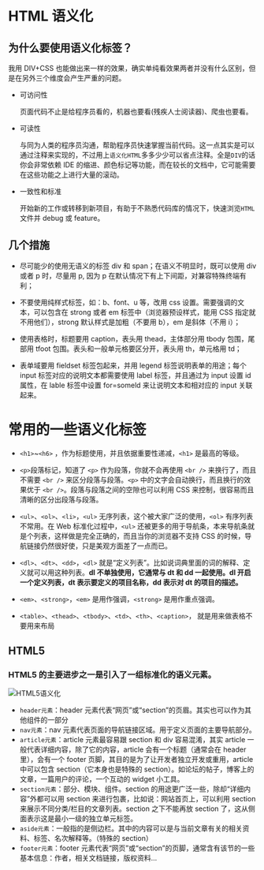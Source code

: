 # HTML 语义化

## 为什么要使用语义化标签？

我用 DIV+CSS 也能做出来一样的效果，确实单纯看效果两者并没有什么区别，但是在另外三个维度会产生严重的问题。

- 可访问性

  页面代码不止是给程序员看的，机器也要看(残疾人士阅读器)、爬虫也要看。

- 可读性

  与同为人类的程序员沟通，帮助程序员快速掌握当前代码。这一点其实是可以通过注释来实现的，不过用上`语义化HTML`多多少少可以省点注释。全是`DIV`的话你会非常依赖 IDE 的缩进、颜色标记等功能，而在较长的文档中，它可能需要在这些功能之上进行大量的滚动。

- 一致性和标准

  开始新的工作或转移到新项目，有助于不熟悉代码库的情况下，快速浏览`HTML`文件并 debug 或 feature。

## 几个措施

- 尽可能少的使用无语义的标签 div 和 span；在语义不明显时，既可以使用 div 或者 p 时，尽量用 p, 因为 p 在默认情况下有上下间距，对兼容特殊终端有利；

- 不要使用纯样式标签，如：b、font、u 等，改用 css 设置。需要强调的文本，可以包含在 strong 或者 em 标签中（浏览器预设样式，能用 CSS 指定就不用他们），strong 默认样式是加粗（不要用 b），em 是斜体（不用 i）；

- 使用表格时，标题要用 caption，表头用 thead，主体部分用 tbody 包围，尾部用 tfoot 包围。表头和一般单元格要区分开，表头用 th，单元格用 td；

- 表单域要用 fieldset 标签包起来，并用 legend 标签说明表单的用途；每个 input 标签对应的说明文本都需要使用 label 标签，并且通过为 input 设置 id 属性，在 lable 标签中设置 for=someld 来让说明文本和相对应的 input 关联起来。

# 常用的一些语义化标签

- `<h1>`~`<h6>` ，作为标题使用，并且依据重要性递减，`<h1>` 是最高的等级。

- `<p>`段落标记，知道了 `<p>` 作为段落，你就不会再使用 `<br />` 来换行了，而且不需要 `<br />` 来区分段落与段落。`<p>` 中的文字会自动换行，而且换行的效果优于 `<br />`。段落与段落之间的空隙也可以利用 CSS 来控制，很容易而且清晰的区分出段落与段落。

- `<ul>`、`<ol>`、`<li>`，`<ul>` 无序列表，这个被大家广泛的使用，`<ol>` 有序列表不常用。在 Web 标准化过程中，`<ul>` 还被更多的用于导航条，本来导航条就是个列表，这样做是完全正确的，而且当你的浏览器不支持 CSS 的时候，导航链接仍然很好使，只是美观方面差了一点而已。

- `<dl>`、`<dt>`、`<dd>`，`<dl>` 就是“定义列表”。比如说词典里面的词的解释、定义就可以用这种列表。**dl 不单独使用，它通常与 dt 和 dd 一起使用。dl 开启一个定义列表，dt 表示要定义的项目名称，dd 表示对 dt 的项目的描述。**

- `<em>`、`<strong>`，`<em>` 是用作强调，`<strong>` 是用作重点强调。

- `<table>`、`<thead>`、`<tbody>`、`<td>`、`<th>`、`<caption>`， 就是用来做表格不要用来布局

## HTML5

### HTML5 的主要进步之一是引入了一组标准化的语义元素。

![HTML5语义化](https://cdn.jsdelivr.net/gh/ringozzt/myPics@main/html_semantic.png)

- `header元素`：header 元素代表“网页”或“section”的页眉。其实也可以作为其他组件的一部分
- `nav元素`：nav 元素代表页面的导航链接区域。用于定义页面的主要导航部分。
- `article元素`：article 元素最容易跟 section 和 div 容易混淆，其实 article 一般代表详细内容，除了它的内容，article 会有一个标题（通常会在 header 里），会有一个 footer 页脚，其目的是为了让开发者独立开发或重用，article 中可以包含 section（它本身也是特殊的 section）。如论坛的帖子，博客上的文章，一篇用户的评论，一个互动的 widget 小工具。
- `section元素`：部分、模块、组件。section 的用途更广泛一些，除却“详细内容”外都可以用 section 来进行包裹，比如说：网站首页上，可以利用 section 来展示不同分类/栏目的文章列表。section 之下不能再放 section 了，这从侧面表示这是最小一级的独立单元标签。
- `aside元素`：一般指的是侧边栏。其中的内容可以是与当前文章有关的相关资料、标签、名次解释等。（特殊的 section）
- `footer元素`：footer 元素代表“网页”或“section”的页脚，通常含有该节的一些基本信息：作者，相关文档链接，版权资料...
